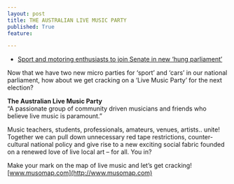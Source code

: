 ```yaml
---
layout: post
title: THE AUSTRALIAN LIVE MUSIC PARTY
published: True
feature: 

---
```


*   [Sport and motoring enthusiasts to join Senate in new ‘hung parliament’](http://www.smh.com.au/federal-politics/federal-election-2013/sport-and-motoring-enthusiasts-to-join-senate-in-new-hung-parliament-20130908-2tdqm.html)

Now that we have two new micro parties for ‘sport’ and ‘cars’ in our national parliament, how about we get cracking on a ‘Live Music Party’ for the next election?

**The Australian Live Music Party**  
“A passionate group of community driven musicians and friends who believe live music is paramount.”

Music teachers, students, professionals, amateurs, venues, artists.. unite! Together we can pull down unnecessary red tape restrictions, counter-cultural national policy and give rise to a new exciting social fabric founded on a renewed love of live local art – for all. You in?

Make your mark on the map of live music and let’s get cracking!  
[www.musomap.com](http://www.musomap.com)